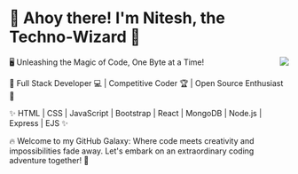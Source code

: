 <h1 align="left">👋 Ahoy there! I'm Nitesh, the Techno-Wizard 🧙</span></h1>

<img align="right" src="https://github-readme-stats.vercel.app/api?username=connectnitesh&show_icons=true&icon_color=00FFFF&text_color=F4F4F4&bg_color=00000000&ring_color=00FFFF&hide_title=true&hide_border=false" />

🖥️ Unleashing the Magic of Code, One Byte at a Time! 

🌟 Full Stack Developer 💻 | Competitive Coder 🏆 | 
Open Source Enthusiast 🚀

✨ HTML | CSS | JavaScript | Bootstrap | React  | MongoDB | Node.js  | Express  | EJS ✨

🔥 Welcome to my GitHub Galaxy: Where code meets creativity and impossibilities fade away. Let's embark on an extraordinary coding adventure together! 💫

